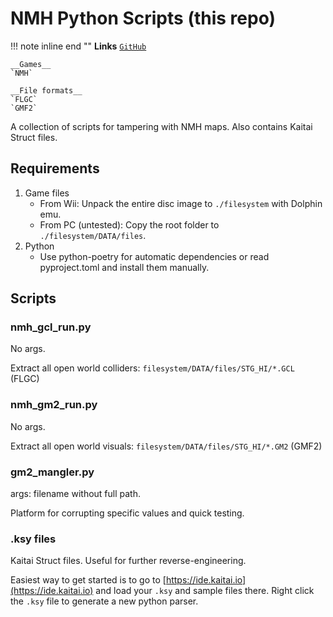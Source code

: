 # NMH Python Scripts (this repo)

!!! note inline end ""
    __Links__
    [`GitHub`](https://github.com/sevonj/nmh_reverse)
    
    __Games__
    `NMH`
    
    __File formats__
    `FLGC`
    `GMF2` 
    

A collection of scripts for tampering with NMH maps. Also contains Kaitai Struct files.

## Requirements
1. Game files
    - From Wii: Unpack the entire disc image to `./filesystem` with Dolphin emu.
    - From PC (untested): Copy the root folder to `./filesystem/DATA/files`.
1. Python
    - Use python-poetry for automatic dependencies or read pyproject.toml and install them manually.


## Scripts
### nmh_gcl_run.py
No args.

Extract all open world colliders: `filesystem/DATA/files/STG_HI/*.GCL` (FLGC)


### nmh_gm2_run.py
No args.

Extract all open world visuals: `filesystem/DATA/files/STG_HI/*.GM2` (GMF2)

### gm2_mangler.py
args: filename without full path.

Platform for corrupting specific values and quick testing.

### .ksy files
Kaitai Struct files. Useful for further reverse-engineering.

Easiest way to get started is to go to [https://ide.kaitai.io](https://ide.kaitai.io) and load your `.ksy` and sample files there. Right click the `.ksy` file to generate a new python parser.